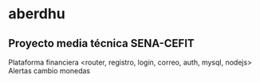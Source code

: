 # aberdhu

## Proyecto media técnica SENA-CEFIT

Plataforma financiera <router, registro, login, correo, auth, mysql, nodejs>
Alertas cambio monedas
